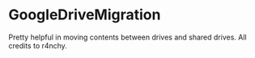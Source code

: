 # GoogleDriveMigration
Pretty helpful in moving contents between drives and shared drives. All credits to r4nchy.
